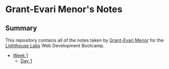 # Grant-Evari Menor's Notes

## Summary
This repository contains all of the notes taken by [Grant-Evari Menor](https://github.com/grantmenor) for the [Lighthouse Labs](https://www.lighthouselabs.ca/) Web Development Bootcamp.

* [Week 1](/Week_1)
    * [Day 1](/Week_1/Day_1)